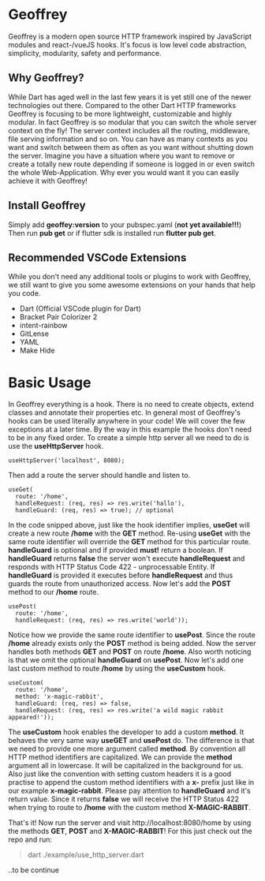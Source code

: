 # Geoffrey

Geoffrey is a modern open source HTTP framework inspired by JavaScript modules and react-/vueJS hooks. 
It's focus is low level code abstraction, simplicity, modularity, safety and performance.

## Why Geoffrey?

While Dart has aged well in the last few years it is yet still one of the newer technologies out there.
Compared to the other Dart HTTP frameworks Geoffrey is focusing to be more lightweight, customizable and highly modular. In fact Geoffrey is so modular that you can switch the whole server context on the fly! The server context includes all the routing, middleware, file serving information and so on. You can have as many contexts as you want and switch between them as often as you want without shutting down the server. Imagine you have a situation where you want to remove or create a totally new route depending if someone is logged in or even switch the whole Web-Application. Why ever you would want it you can easily achieve it with Geoffrey! 

## Install Geoffrey

Simply add **geoffey:version** to your pubspec.yaml (**not yet available!!!**)
Then run **pub get** or if flutter sdk is installed run **flutter pub get**.

## Recommended VSCode Extensions

While you don't need any additional tools or plugins to work with Geoffrey, 
we still want to give you some awesome extensions on your hands that help you code.

* Dart (Official VSCode plugin for Dart)
* Bracket Pair Colorizer 2
* intent-rainbow
* GitLense
* YAML
* Make Hide

# Basic Usage

 
In Geoffrey everything is a hook. There is no need to create objects, extend classes and annotate their properties etc. In general most of Geoffrey's hooks can be used literally anywhere in your code! We will cover the few exceptions at a later time. By the way in this example the hooks don't need to be in any fixed order. To create a simple http server all we need to do is use the **useHttpServer** hook. 

    useHttpServer('localhost', 8080);

Then add a route the server should handle and listen to.

    useGet(
      route: '/home',
      handleRequest: (req, res) => res.write('hallo'),
      handleGuard: (req, res) => true); // optional

In the code snipped above, just like the hook identifier implies, **useGet** will create a new route **/home** with the **GET** method. Re-using **useGet** with the same route identifier will override the **GET** method for this particular route. **handleGuard** is optional and if provided **must!** return a boolean. If **handleGuard** returns **false** the server won't execute **handleRequest** and responds with HTTP Status Code 422 - unprocessable Entity. If **handleGuard** is provided it executes before **handleRequest** and thus guards the route from unauthorized access. Now let's add the **POST** method to our **/home** route.
  

    usePost(
      route: '/home',
      handleRequest: (req, res) => res.write('world'));

Notice how we provide the same route identifier to **usePost**. Since the route **/home** already exists only the **POST** method is being added. Now the server handles both methods **GET** and **POST** on route **/home**.
Also worth noticing is that we omit the optional **handleGuard** on **usePost**. Now let's add one last custom method to route **/home** by using the **useCustom** hook.

    useCustom(
      route: '/home',
      method: 'x-magic-rabbit',
      handleGuard: (req, res) => false,
      handleRequest: (req, res) => res.write('a wild magic rabbit appeared!'));

The **useCustom** hook enables the developer to add a custom **method**. It behaves the very same way **useGET** and **usePost** do. The difference is that we need to provide one more argument called **method**. By convention all HTTP method identifiers are capitalized. We can provide the **method** argument all in lowercase. It will be capitalized in the background for us. Also just like the convention with setting custom headers it is a good practise to append the custom method identifiers with a **x-** prefix just like in our example **x-magic-rabbit**. Please pay attention to **handleGuard** and it's return value. Since it returns **false** we will receive the HTTP Status 422 when trying to route to **/home** with the custom method **X-MAGIC-RABBIT**.

That's it! Now run the server and visit http://localhost:8080/home by using the methods **GET**, **POST** and **X-MAGIC-RABBIT**! For this just check out the repo and run:

> dart ./example/use_http_server.dart

..to be continue
